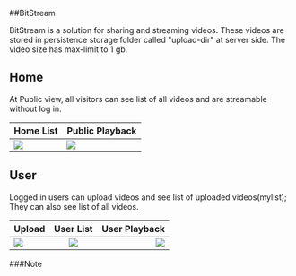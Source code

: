 ##BitStream

BitStream is a solution for sharing and streaming videos. These videos are stored in persistence storage folder called "upload-dir" at server side.
The video size has max-limit to 1 gb.

## Home

At Public view, all visitors can see list of all videos and are streamable without log in.


| Home List  | Public Playback |
| ------------- | ------------- |
| <img src="https://i.ibb.co/2M5Kxty/Home-ALL-List.png" />  | <img src="https://i.ibb.co/VHk87rn/Public-Playback.png"/>  |



## User

Logged in users can upload videos and see list of uploaded videos(mylist);
They can also see list of all videos.

| Upload | User List | User Playback |
| :---         |     :---:      |          ---: |
| <img src="https://i.ibb.co/RBmWT5f/Upload-1.png" />   | <img src="https://i.ibb.co/DMgTBPj/UserList.png"/>   | <img src="https://i.ibb.co/dKcz24X/User-Playback.png"/>   |







###Note



